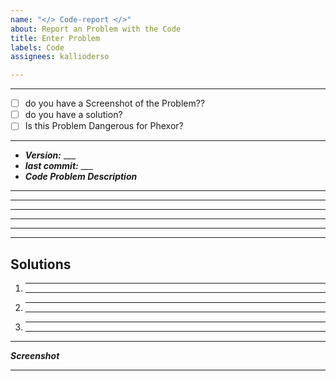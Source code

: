 ```yaml
---
name: "</> Code-report </>"
about: Report an Problem with the Code
title: Enter Problem
labels: Code
assignees: kallioderso

---
```


***
- [ ] do you have a Screenshot of the Problem??
- [ ] do you have a solution?
- [ ] Is this Problem Dangerous for Phexor?
***
- ***Version:*** ___
- ***last commit:*** ___
- ***Code Problem Description***
___
___
___
___
___

***
## Solutions
1. ___
    ___
2. ___
    ___
3. ___
    ___
***
***Screenshot***
***
